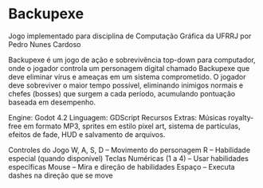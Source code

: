 # Backupexe
Jogo implementado para disciplina de Computação Gráfica da UFRRJ por
Pedro Nunes Cardoso

Backupexe é um jogo de ação e sobrevivência top-down para computador, onde o jogador controla um personagem digital chamado Backupexe que deve eliminar vírus e ameaças em um sistema comprometido. O jogador deve sobreviver o maior tempo possível, eliminando inimigos normais e chefes (bosses) que surgem a cada período, acumulando pontuação baseada em desempenho.

Engine: Godot 4.2
Linguagem: GDScript
Recursos Extras: Músicas royalty-free em formato MP3, sprites em estilo pixel art, sistema de partículas, efeitos de fade, HUD e salvamento de arquivos.

Controles do Jogo
W, A, S, D – Movimento do personagem
R – Habilidade especial (quando disponível)
Teclas Numéricas (1 a 4) – Usar habilidades específicas
Mouse – Mira e direção de habilidades
Espaço – Executa dashes na direção que se move
